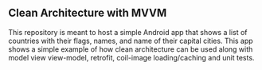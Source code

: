 ## Clean Architecture with MVVM

This repository is meant to host a simple Android app that shows a list of countries with their flags, names, and name of their capital cities.
This app shows a simple example of how clean architecture can be used along with model view view-model, retrofit, 
coil-image loading/caching and unit tests. 

